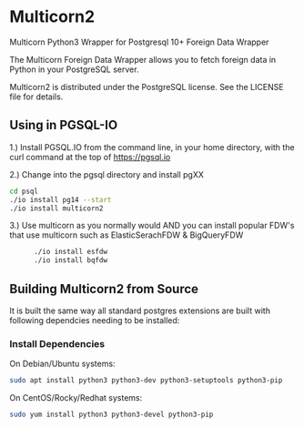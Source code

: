 
Multicorn2
==========

Multicorn Python3 Wrapper for Postgresql 10+ Foreign Data Wrapper

The Multicorn Foreign Data Wrapper allows you to fetch foreign data in Python in your PostgreSQL server.

Multicorn2 is distributed under the PostgreSQL license. See the LICENSE file for
details.

## Using in PGSQL-IO

1.) Install PGSQL.IO from the command line, in your home directory, with the curl command at the top of https://pgsql.io

2.) Change into the pgsql directory and install pgXX
```bash
cd psql
./io install pg14 --start
./io install multicorn2
```
      
3.) Use multicorn as you normally would AND you can install popular FDW's that use multicorn such as ElasticSerachFDW & BigQueryFDW
```bash
      ./io install esfdw
      ./io install bqfdw
```

## Building Multicorn2 from Source

It is built the same way all standard postgres extensions are built with following dependcies needing to be installed:

### Install Dependencies
On Debian/Ubuntu systems:
```bash
sudo apt install python3 python3-dev python3-setuptools python3-pip
```

On CentOS/Rocky/Redhat systems:
```bash
sudo yum install python3 python3-devel python3-pip
```
